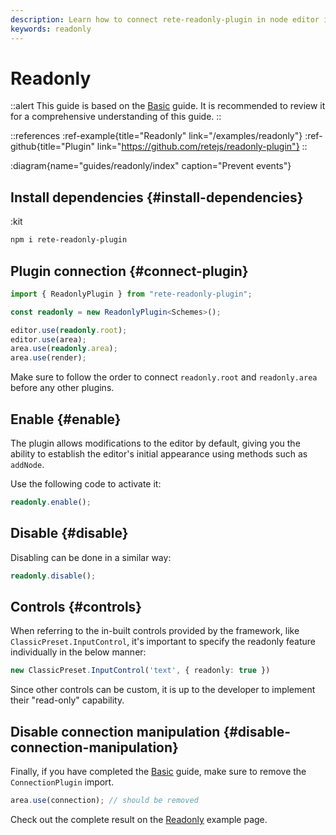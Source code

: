 ```yaml
---
description: Learn how to connect rete-readonly-plugin in node editor in order to make its nodes and connections read-only with this comprehensive guide
keywords: readonly
---
```


# Readonly

::alert
This guide is based on the [Basic](/docs/guides/basic) guide. It is recommended to review it for a comprehensive understanding of this guide.
::

::references
:ref-example{title="Readonly" link="/examples/readonly"}
:ref-github{title="Plugin" link="https://github.com/retejs/readonly-plugin"}
::

:diagram{name="guides/readonly/index" caption="Prevent events"}

## Install dependencies {#install-dependencies}

:kit

```bash
npm i rete-readonly-plugin
```

## Plugin connection {#connect-plugin}

```ts
import { ReadonlyPlugin } from "rete-readonly-plugin";

const readonly = new ReadonlyPlugin<Schemes>();

editor.use(readonly.root);
editor.use(area);
area.use(readonly.area);
area.use(render);
```

Make sure to follow the order to connect `readonly.root` and `readonly.area` before any other plugins.

## Enable {#enable}

The plugin allows modifications to the editor by default, giving you the ability to establish the editor's initial appearance using methods such as `addNode`.

Use the following code to activate it:

```ts
readonly.enable();
```

## Disable {#disable}

Disabling can be done in a similar way:

```ts
readonly.disable();
```

## Controls {#controls}

When referring to the in-built controls provided by the framework, like `ClassicPreset.InputControl`, it's important to specify the readonly feature individually in the below manner:

```ts
new ClassicPreset.InputControl('text', { readonly: true })
```

Since other controls can be custom, it is up to the developer to implement their "read-only" capability.

## Disable connection manipulation {#disable-connection-manipulation}

Finally, if you have completed the [Basic](/docs/guides/basic) guide, make sure to remove the `ConnectionPlugin` import.

```ts
area.use(connection); // should be removed
```

Check out the complete result on the [Readonly](/examples/readonly) example page.
